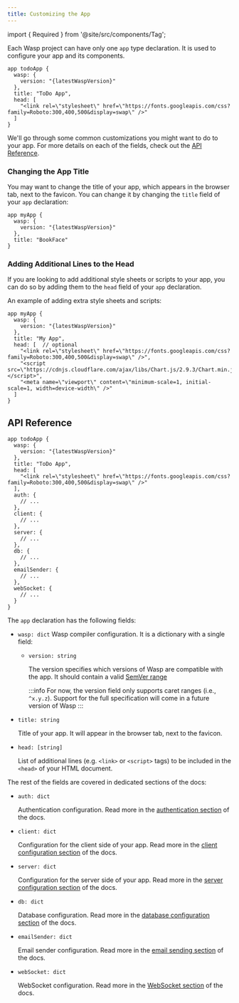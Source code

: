 ```yaml
---
title: Customizing the App
---
```


import { Required } from '@site/src/components/Tag';

Each Wasp project can have only one `app` type declaration. It is used to configure your app and its components.

```wasp
app todoApp {
  wasp: {
    version: "{latestWaspVersion}"
  },
  title: "ToDo App",
  head: [
    "<link rel=\"stylesheet\" href=\"https://fonts.googleapis.com/css?family=Roboto:300,400,500&display=swap\" />"
  ]
}
```

We'll go through some common customizations you might want to do to your app. For more details on each of the fields, check out the [API Reference](#api-reference).

### Changing the App Title

You may want to change the title of your app, which appears in the browser tab, next to the favicon. You can change it by changing the `title` field of your `app` declaration:

```wasp
app myApp {
  wasp: {
    version: "{latestWaspVersion}"
  },
  title: "BookFace"
}
```

### Adding Additional Lines to the Head

If you are looking to add additional style sheets or scripts to your app, you can do so by adding them to the `head` field of your `app` declaration.

An example of adding extra style sheets and scripts:

```wasp
app myApp {
  wasp: {
    version: "{latestWaspVersion}"
  },
  title: "My App",
  head: [  // optional
    "<link rel=\"stylesheet\" href=\"https://fonts.googleapis.com/css?family=Roboto:300,400,500&display=swap\" />",
    "<script src=\"https://cdnjs.cloudflare.com/ajax/libs/Chart.js/2.9.3/Chart.min.js\"></script>",
    "<meta name=\"viewport\" content=\"minimum-scale=1, initial-scale=1, width=device-width\" />"
  ]
}
```

## API Reference

```wasp
app todoApp {
  wasp: {
    version: "{latestWaspVersion}"
  },
  title: "ToDo App",
  head: [
    "<link rel=\"stylesheet\" href=\"https://fonts.googleapis.com/css?family=Roboto:300,400,500&display=swap\" />"
  ],
  auth: {
    // ...
  },
  client: {
    // ...
  },
  server: {
    // ...
  },
  db: {
    // ...
  },
  emailSender: {
    // ...
  },
  webSocket: {
    // ...
  }
}
```

The `app` declaration has the following fields:

- `wasp: dict` <Required />
  Wasp compiler configuration. It is a dictionary with a single field:

  - `version: string` <Required />

    The version specifies which versions of Wasp are compatible with the app. It should contain a valid [SemVer range](https://github.com/npm/node-semver#ranges)

    :::info
    For now, the version field only supports caret ranges (i.e., `^x.y.z`). Support for the full specification will come in a future version of Wasp
    :::

- `title: string` <Required />

  Title of your app. It will appear in the browser tab, next to the favicon.

- `head: [string]`

  List of additional lines (e.g. `<link>` or `<script>` tags) to be included in the `<head>` of your HTML document.

The rest of the fields are covered in dedicated sections of the docs:

- `auth: dict`

  Authentication configuration. Read more in the [authentication section](../auth/overview) of the docs.

- `client: dict`

  Configuration for the client side of your app. Read more in the [client configuration section](../project/client-config) of the docs.

- `server: dict`

  Configuration for the server side of your app. Read more in the [server configuration section](../project/server-config) of the docs.

- `db: dict`

  Database configuration. Read more in the [database configuration section](../data-model/databases) of the docs.

- `emailSender: dict`

  Email sender configuration. Read more in the [email sending section](../advanced/email) of the docs.

- `webSocket: dict`

  WebSocket configuration. Read more in the [WebSocket section](../advanced/web-sockets) of the docs.
